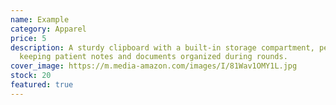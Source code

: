 ```yaml
---
name: Example
category: Apparel
price: 5
description: A sturdy clipboard with a built-in storage compartment, perfect for
  keeping patient notes and documents organized during rounds.
cover_image: https://m.media-amazon.com/images/I/81Wav1OMY1L.jpg
stock: 20
featured: true
---
```

